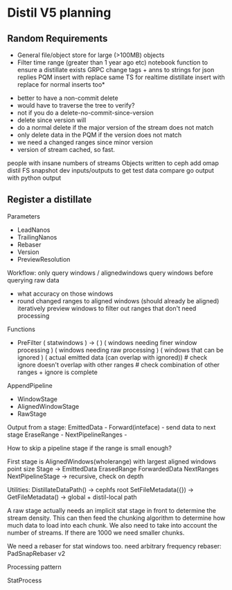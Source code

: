 # Distil V5 planning


## Random Requirements
- General file/object store for large (>100MB) objects
- Filter time range (greater than 1 year ago etc)
notebook function to ensure a distillate exists
GRPC change tags + anns to strings for json replies
PQM insert with replace same TS for realtime distillate
insert with replace for normal inserts too*
 * better to have a non-commit delete
 * would have to traverse the tree to verify?
 * not if you do a delete-no-commit-since-version
  * delete since version will
  * do a normal delete if the major version of the stream does not match
  * only delete data in the PQM if the version does not match
  * we need a changed ranges since minor version
 * version of stream cached, so fast.

people with insane numbers of streams
Objects written to ceph add omap
distil FS
snapshot dev inputs/outputs to get test data
compare go output with python output


## Register a distillate
Parameters
 - LeadNanos
 - TrailingNanos
 - Rebaser
 - Version
 - PreviewResolution


Workflow:
 only query windows / alignedwindows
 query windows before querying raw data
  - what accuracy on those windows
  - round changed ranges to aligned windows (should already be aligned)
 iteratively preview windows to filter out ranges that don't need
 processing

Functions
 - PreFilter ( statwindows ) ->
      ( )
      ( windows needing finer window processing )
      ( windows needing raw processing )
      ( windows that can be ignored )
      ( actual emitted data (can overlap with ignored))
       # check ignore doesn't overlap with other ranges
       # check combination of other ranges + ignore is complete

AppendPipeline
 - WindowStage
 - AlignedWindowStage
 - RawStage

Output from a stage:
 EmittedData - [](Point)
 Forward(inteface) - send data to next stage
 EraseRange - [](Range)
 NextPipelineRanges - [](Range)

How to skip a pipeline stage if the range is small enough?

First stage is AlignedWindows(wholerange) with largest aligned windows point size
Stage -> EmittedData
         ErasedRange
         ForwardedData
         NextRanges
         NextPipelineStage -> recursive, check on depth

Utilities: DistillateDataPath() -> cephfs root
           SetFileMetadata({}) ->
           GetFileMetadata() ->
           global + distil-local path

A raw stage actually needs an implicit stat stage in front to determine the stream density.
This can then feed the chunking algorithm to determine how much data to load into each chunk.
We also need to take into account the number of streams. If there are 1000 we need smaller chunks.

We need a rebaser for stat windows too.
need arbitrary frequency rebaser: PadSnapRebaser v2



Processing pattern

StatProcess

